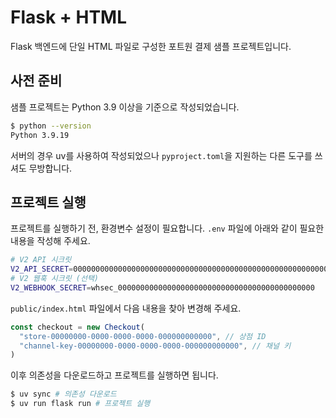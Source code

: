 # Flask + HTML

Flask 백엔드에 단일 HTML 파일로 구성한 포트원 결제 샘플 프로젝트입니다.

## 사전 준비

샘플 프로젝트는 Python 3.9 이상을 기준으로 작성되었습니다.

```bash
$ python --version
Python 3.9.19
```

서버의 경우 uv를 사용하여 작성되었으나 `pyproject.toml`을 지원하는 다른 도구를 쓰셔도 무방합니다.

## 프로젝트 실행

프로젝트를 실행하기 전, 환경변수 설정이 필요합니다. `.env` 파일에 아래와 같이 필요한 내용을 작성해 주세요.

```bash
# V2 API 시크릿
V2_API_SECRET=00000000000000000000000000000000000000000000000000000000000000000000000000000000
# V2 웹훅 시크릿 (선택)
V2_WEBHOOK_SECRET=whsec_00000000000000000000000000000000000000000000
```

`public/index.html` 파일에서 다음 내용을 찾아 변경해 주세요.

```js
const checkout = new Checkout(
  "store-00000000-0000-0000-0000-000000000000", // 상점 ID
  "channel-key-00000000-0000-0000-0000-000000000000", // 채널 키
)
```

이후 의존성을 다운로드하고 프로젝트를 실행하면 됩니다.

```bash
$ uv sync # 의존성 다운로드
$ uv run flask run # 프로젝트 실행
```
